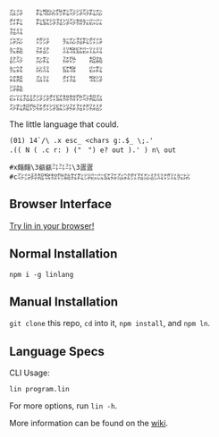 ```
㌴㌄　　㌠㌖㍖㌙㌠㌂㌡㌂㌠㍇
㌽㌠　　㌠㌮㌡㍃㌡㌂㌗㍔㌫㌭
㍃㍊　　　　　　　　　　　　
㌄㍇　　㍌㌡　　㍔㍇㍃㌠㌽㌄
㍔㌚　　㌲㍈　　㍊㌖㌮㌫㍑㍊
㍈㌂　　㍇㌠　　㌲㌙　　㌕㌚
㍔㌶　　㍖㍊　　㌮㌖　　㌫㌠
㌶㌕　　㌴㍑　　㌽㍃　　㌖㌡
㌡㌚　　　　　　　　　　　　
㌫㍑㍃㍈㌡㌄㌽㌮㌗㌗㌙㌂㌕㌴
㌂㌠㌕㌙㌲㌽㌡㌮㌡㌲㍃㍌㌲㍈
```

The little language that could.

```
(01) 14`/\ .x esc_ <chars g:.$_ \;.'
.(( N ( .c r: ) ("　") e? out ).' ) n\ out

#x㿳㿳\3㼳㼳㌳㌳㌳\3㿿㿿
#c㌂㌄㌇㌕㌖㌗㌙㌚㌟㌠㌡㌫㌭㌮㌲㌴㌶㌽㍃㍇㍈㍊㍌㍑㍔㍖
```

## Browser Interface

[Try lin in your browser!](https://replit.com/@molarmanful/try-lin)

## Normal Installation

    npm i -g linlang

## Manual Installation

`git clone` this repo, `cd` into it, `npm install`, and `npm ln`.

## Language Specs

CLI Usage:

    lin program.lin

For more options, run `lin -h`.

More information can be found on the [wiki](https://github.com/molarmanful/lin/wiki).